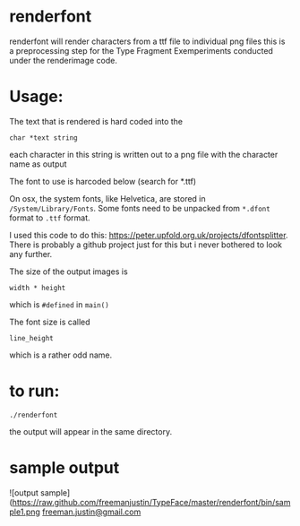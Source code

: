 # renderfont

renderfont will render characters from a ttf file to individual png files this is a preprocessing step for the Type Fragment Exemperiments conducted under the renderimage code. 

# Usage:

The text that is rendered is hard coded into the 
```
char *text string
```
each character in this string is written out to a png file with the character name as output

The font to use is harcoded below (search for *.ttf)

On osx, the system fonts, like Helvetica, are stored in ```/System/Library/Fonts```. Some fonts need to be unpacked from ```*.dfont``` format to ```.ttf``` format.

I used this code to do this: https://peter.upfold.org.uk/projects/dfontsplitter.
There is probably a github project just for this but i never bothered to look any further.

The size of the output images is
```
width * height
``` 
which is ```#defined``` in ```main()```

The font size is called
```
line_height
```
which is a rather odd name.

# to run:
```
./renderfont
```
the output will appear in the same directory.

# sample output
![output sample](https://raw.github.com/freemanjustin/TypeFace/master/renderfont/bin/sample1.png
freeman.justin@gmail.com
